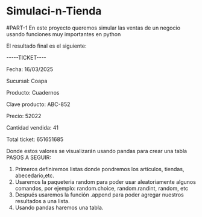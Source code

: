 # Simulaci-n-Tienda
#PART-1
En este proyecto queremos simular las ventas de un negocio usando funciones muy importantes en python 

El resultado final es el siguiente:

-----TICKET----

Fecha: 16/03/2025

Sucursal: Coapa

Producto: Cuadernos 

Clave producto: ABC-852

Precio: 52022

Cantidad vendida: 41

Total ticket: 651651685

Donde estos valores se visualizarán usando pandas para crear una tabla 
PASOS A SEGUIR:

1. Primeros definiremos listas donde pondremos los artículos, tiendas, abecedario,etc.
2. Usaremos la paqueteria random para poder usar aleatoriamente algunos comandos, por ejemplo: random.choice, random.randint, random, etc
3. Después usaremos la función .append para poder agregar nuestros resultados a una lista.
4. Usando pandas haremos una tabla.

